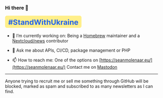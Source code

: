 ### Hi there 👋

[![Stand With Ukraine](https://raw.githubusercontent.com/vshymanskyy/StandWithUkraine/main/badges/StandWithUkraine.svg)](https://stand-with-ukraine.pp.ua)
- 🔭 I’m currently working on:
Being a [Homebrew](https://github.com/homebrew/) maintainer and a [Nextcloud/news](https://github.com/nextcloud/news/) contributor

- 💬 Ask me about
APIs, CI/CD, package management or PHP

- 📫 How to reach me:
One of the options on [https://seanmolenaar.eu/](https://seanmolenaar.eu/)
Contact me on <a rel="me" href="https://mastodon.social/@SMillerNL">Mastodon</a>

---
Anyone trying to recruit me or sell me something through GitHub will be blocked, marked as spam and subscribed to as many newsletters as I can find.

